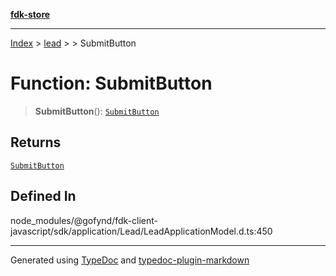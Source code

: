 [**fdk-store**](../../../README.md)
***

[Index](../../../API.md) > [lead](../../README.md) > [<internal>](../README.md) > SubmitButton

# Function: SubmitButton

> **SubmitButton**(): [`SubmitButton`](../type-aliases/type-alias.SubmitButton.md)

## Returns

[`SubmitButton`](../type-aliases/type-alias.SubmitButton.md)

## Defined In

node\_modules/@gofynd/fdk-client-javascript/sdk/application/Lead/LeadApplicationModel.d.ts:450

***
Generated using [TypeDoc](https://typedoc.org/) and [typedoc-plugin-markdown](https://www.npmjs.com/package/typedoc-plugin-markdown)
